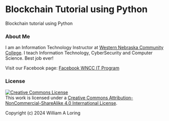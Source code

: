 # Blockchain Tutorial using Python

Blockchain tutorial using Python

### About Me

I am an Information Technology Instructor at [Western Nebraska Community College](https://www.wncc.edu). I teach Information Technology, CyberSecurity and Computer Science. Best job ever!

Visit our Facebook page: [Facebook WNCC IT Program](https://www.facebook.com/wnccitprogram/)

### License

<a rel="license" href="http://creativecommons.org/licenses/by-nc-sa/4.0/"><img alt="Creative Commons License" style="border-width:0" src="https://i.creativecommons.org/l/by-nc-sa/4.0/88x31.png" /></a><br />This work is licensed under a <a rel="license" href="http://creativecommons.org/licenses/by-nc-sa/4.0/">Creative Commons Attribution-NonCommercial-ShareAlike 4.0 International License</a>.

Copyright (c) 2024 William A Loring
